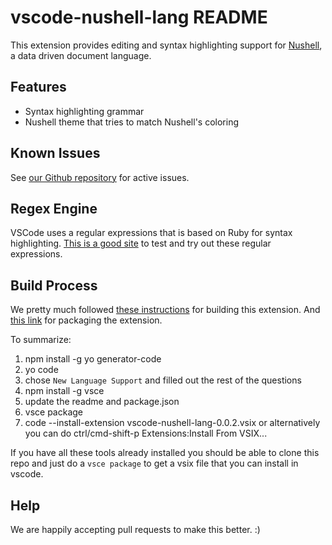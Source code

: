 # vscode-nushell-lang README

This extension provides editing and syntax highlighting support
for [Nushell](http://nushell.sh), a data driven document language.


## Features

* Syntax highlighting grammar
* Nushell theme that tries to match Nushell's coloring

## Known Issues

See [our Github repository](https://github.com/nushell/vscode-nushell-lang)
for active issues.

## Regex Engine

VSCode uses a regular expressions that is based on Ruby for syntax highlighting. [This is a good site](https://rubular.com/) to test and try out these regular expressions.

## Build Process

We pretty much followed [these instructions](https://code.visualstudio.com/api/get-started/your-first-extension) for building this extension. And [this link](https://code.visualstudio.com/api/working-with-extensions/publishing-extension) for packaging the extension.

To summarize:
1. npm install -g yo generator-code
2. yo code
3. chose `New Language Support` and filled out the rest of the questions
4. npm install -g vsce
5. update the readme and package.json
6. vsce package
7. code --install-extension vscode-nushell-lang-0.0.2.vsix or alternatively you can do ctrl/cmd-shift-p Extensions:Install From VSIX...

If you have all these tools already installed you should be able to clone this repo and just do a `vsce package` to get a vsix file that you can install in vscode.

## Help

We are happily accepting pull requests to make this better. :)